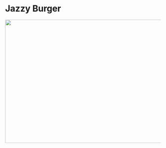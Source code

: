 # Jazzy Burger

<img src="https://www.jazzysburger.com/static/media/banner1.2490a3c28c69999d5812.jpg"  alt="" width="600px"  height="400px"/>